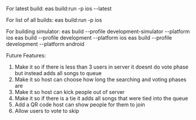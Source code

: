 For latest build:
eas build:run -p ios --latest

For list of all builds:
eas build:run -p ios

For building simulator:
eas build --profile development-simulator --platform ios
eas build --profile development --platform ios
eas build --profile development --platform android

Future Features:
1) Make it so if there is less than 3 users in server it doesnt do vote phase but instead adds all songs to queue
2) Make it so host can choose how long the searching and voting phases are
3) Make it so host can kick people out of server
4) Make it so if there is a tie it adds all songs that were tied into the queue
5) Add a QR code host can show people for them to join
6) Allow users to vote to skip

